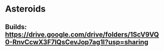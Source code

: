 # Asteroids
## Builds: https://drive.google.com/drive/folders/1ScV9VQ0-RnvCcwX3F7lQsCevJop7ag1I?usp=sharing

